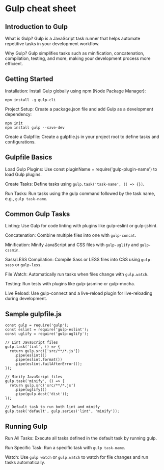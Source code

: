# Gulp cheat sheet

## Introduction to Gulp

What is Gulp? Gulp is a JavaScript task runner that helps automate repetitive tasks in your development workflow.

Why Gulp? Gulp simplifies tasks such as minification, concatenation, compilation, testing, and more, making your development process more efficient.

## Getting Started

Installation: Install Gulp globally using npm (Node Package Manager):

```
npm install -g gulp-cli
```

Project Setup: Create a package.json file and add Gulp as a development dependency:

```
npm init
npm install gulp --save-dev
```

Create a Gulpfile: Create a gulpfile.js in your project root to define tasks and configurations.

## Gulpfile Basics

Load Gulp Plugins: Use const pluginName = require('gulp-plugin-name') to load Gulp plugins.

Create Tasks: Define tasks using `gulp.task('task-name', () => {})`.

Run Tasks: Run tasks using the gulp command followed by the task name, e.g., `gulp task-name`.

## Common Gulp Tasks

Linting: Use Gulp for code linting with plugins like gulp-eslint or gulp-jshint.

Concatenation: Combine multiple files into one with `gulp-concat`.

Minification: Minify JavaScript and CSS files with `gulp-uglify` and `gulp-cssmin`.

Sass/LESS Compilation: Compile Sass or LESS files into CSS using `gulp-sass` or `gulp-less`.

File Watch: Automatically run tasks when files change with `gulp.watch`.

Testing: Run tests with plugins like gulp-jasmine or gulp-mocha.

Live Reload: Use gulp-connect and a live-reload plugin for live-reloading during development.

## Sample gulpfile.js

```
const gulp = require('gulp');
const eslint = require('gulp-eslint');
const uglify = require('gulp-uglify');

// Lint JavaScript files
gulp.task('lint', () => {
  return gulp.src(['src/**/*.js'])
    .pipe(eslint())
    .pipe(eslint.format())
    .pipe(eslint.failAfterError());
});

// Minify JavaScript files
gulp.task('minify', () => {
  return gulp.src('src/**/*.js')
    .pipe(uglify())
    .pipe(gulp.dest('dist'));
});

// Default task to run both lint and minify
gulp.task('default', gulp.series('lint', 'minify'));
```

## Running Gulp

Run All Tasks: Execute all tasks defined in the default task by running gulp.

Run Specific Task: Run a specific task with `gulp task-name`.

Watch: Use `gulp watch` or `gulp.watch` to watch for file changes and run tasks automatically.
